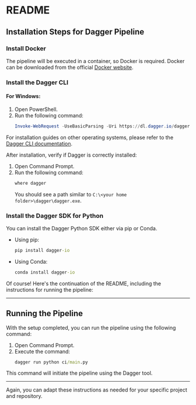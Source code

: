 # README

## Installation Steps for Dagger Pipeline

### Install Docker

The pipeline will be executed in a container, so Docker is required. Docker can be downloaded from the official [Docker website](https://www.docker.com/).

### Install the Dagger CLI

#### For Windows:
1. Open PowerShell.
2. Run the following command:
   ```powershell
   Invoke-WebRequest -UseBasicParsing -Uri https://dl.dagger.io/dagger/install.ps1 | Invoke-Expression
   ```

For installation guides on other operating systems, please refer to the [Dagger CLI documentation](https://docs.dagger.io/cli/465058/install/).

After installation, verify if Dagger is correctly installed:
1. Open Command Prompt.
2. Run the following command:
   ```cmd
   where dagger
   ```
   You should see a path similar to `C:\<your home folder>\dagger\dagger.exe`.

### Install the Dagger SDK for Python

You can install the Dagger Python SDK either via pip or Conda.

- Using pip:
  ```cmd
  pip install dagger-io
  ```
- Using Conda:
  ```cmd
  conda install dagger-io
  ```

Of course! Here's the continuation of the README, including the instructions for running the pipeline:

---

## Running the Pipeline

With the setup completed, you can run the pipeline using the following command:

1. Open Command Prompt.
2. Execute the command:
   ```cmd
   dagger run python ci/main.py
   ```

This command will initiate the pipeline using the Dagger tool.

---

Again, you can adapt these instructions as needed for your specific project and repository.
